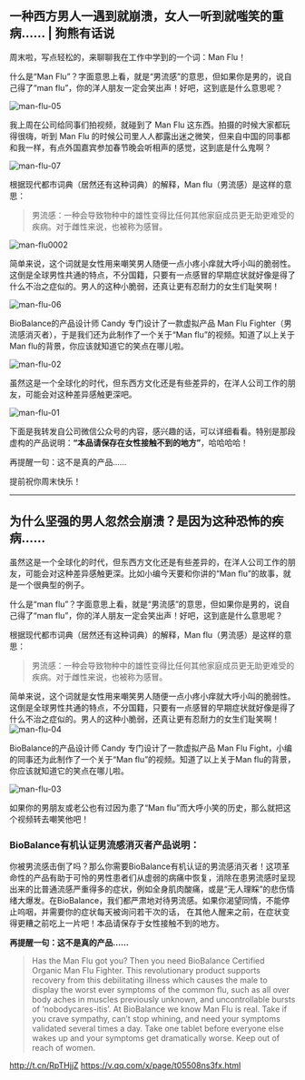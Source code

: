 ## 一种西方男人一遇到就崩溃，女人一听到就嗤笑的重病…… | 狗熊有话说

周末啦，写点轻松的，来聊聊我在工作中学到的一个词：Man Flu！

什么是“Man Flu”？字面意思上看，就是“男流感”的意思，但如果你是男的，说自己得了“man flu”，你的洋人朋友一定会笑出声！好吧，这到底是什么意思呢？

![man-flu-05](https://i.imgur.com/Bro4cgH.jpg)

我上周在公司给同事们拍视频，就碰到了 Man Flu 这东西。拍摄的时候大家都玩得很嗨，听到 Man Flu 的时候公司里人人都露出迷之微笑，但来自中国的同事都和我一样，有点外国嘉宾参加春节晚会听相声的感觉，这到底是什么鬼啊？

![man-flu-07](https://i.imgur.com/VgH9hL7.jpg)

根据现代都市词典（居然还有这种词典）的解释，Man flu（男流感）是这样的意思：

> 男流感：一种会导致物种中的雄性变得比任何其他家庭成员更无助更难受的疾病。对于雌性来说，也被称为感冒。

![man-flu0002](https://i.imgur.com/0gbGMsq.jpg)

简单来说，这个词就是女性用来嘲笑男人随便一点小疼小痒就大呼小叫的脆弱性。这倒是全球男性共通的特点，不分国籍，只要有一点感冒的早期症状就好像是得了什么不治之症似的。男人的这种小脆弱，还真让更有忍耐力的女生们耻笑啊！

![man-flu-06](https://i.imgur.com/QEa8NaS.jpg)

BioBalance的产品设计师 Candy 专门设计了一款虚拟产品 Man Flu Fighter（男流感消灭者），于是我们还为此制作了一个关于“Man flu”的视频。知道了以上关于Man flu的背景，你应该就知道它的笑点在哪儿啦。

![man-flu-02](https://i.imgur.com/6D9Amvx.jpg)

虽然这是一个全球化的时代，但东西方文化还是有些差异的，在洋人公司工作的朋友，可能会对这种差异感触更深吧。

![man-flu-01](https://i.imgur.com/Pw5wZZn.jpg)

下面是我转发自公司微信公众号的内容，感兴趣的话，可以详细看看。特别是那段虚构的产品说明：**“本品请保存在女性接触不到的地方”**，哈哈哈哈！

再提醒一句：这不是真的产品……

提前祝你周末快乐！

***
## 为什么坚强的男人忽然会崩溃？是因为这种恐怖的疾病……


虽然这是一个全球化的时代，但东西方文化还是有些差异的，在洋人公司工作的朋友，可能会对这种差异感触更深。比如小编今天要和你讲的“Man flu”的故事，就是一个很典型的例子。

什么是“man flu”？字面意思上看，就是“男流感”的意思，但如果你是男的，说自己得了“man flu”，你的洋人朋友一定会笑出声！好吧，这到底是什么意思呢？

根据现代都市词典（居然还有这种词典）的解释，Man flu（男流感）是这样的意思：

> 男流感：一种会导致物种中的雄性变得比任何其他家庭成员更无助更难受的疾病。对于雌性来说，也被称为感冒。

简单来说，这个词就是女性用来嘲笑男人随便一点小疼小痒就大呼小叫的脆弱性。这倒是全球男性共通的特点，不分国籍，只要有一点感冒的早期症状就好像是得了什么不治之症似的。男人的这种小脆弱，还真让更有忍耐力的女生们耻笑啊！
![man-flu-04](https://i.imgur.com/rXZ9VNL.jpg)

BioBalance的产品设计师 Candy 专门设计了一款虚拟产品 Man Flu Fight，小编的同事还为此制作了一个关于“Man flu”的视频。知道了以上关于Man flu的背景，你应该就知道它的笑点在哪儿啦。

![man-flu-03](https://i.imgur.com/uJy33yz.jpg)

如果你的男朋友或老公也有过因为患了“Man flu”而大呼小笑的历史，那么就把这个视频转去嘲笑他吧！

### BioBalance有机认证男流感消灭者产品说明：

你被男流感击倒了吗？那么你需要BioBalance有机认证的男流感消灭者！这项革命性的产品有助于可怜的男性患者们从虚弱的病痛中恢复，消除在患男流感时呈现出来的比普通流感严重得多的症状，例如全身肌肉酸痛，或是“无人理睬”的悲伤情绪大爆发。在BioBalance，我们都严肃地对待男流感。如果你渴望同情，不能停止呜咽，并需要你的症状每天被询问若干次的话， 在其他人醒来之前，在症状变得更糟之前吃上一片吧！本品请保存于女性接触不到的地方。

**再提醒一句：这不是真的产品……**

> Has the Man Flu got you? Then you need BioBalance Certified Organic Man Flu Fighter. This revolutionary product supports recovery from this debilitating illness which causes the male to display the worst ever symptoms of the common flu, such as all over body aches in muscles previously unknown, and uncontrollable bursts of ‘nobodycares-itis’. At BioBalance we know Man Flu is real. Take if you crave sympathy, can’t stop whining, and need your symptoms validated several times a day. Take one tablet before everyone else wakes up and your symptoms get dramatically worse. Keep out of reach of women. 

http://t.cn/RpTHjjZ
https://v.qq.com/x/page/t05508ns3fx.html


